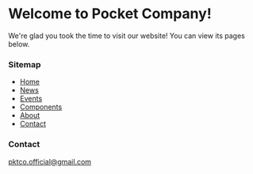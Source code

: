 # Welcome to Pocket Company!
We're glad you took the time to visit our website! You can view its pages below.
### Sitemap
- [Home](http://johnspahr.github.io/pktco/home)
- [News](http://johnspahr.github.io/pktco/news)
- [Events](http://johnspahr.github.io/pktco/events)
- [Components](http://johnspahr.github.io/pktco/components)
- [About](http://johnspahr.github.io/pktco/about)
- [Contact](http://johnspahr.github.io/pktco/contact)
### Contact
pktco.official@gmail.com
